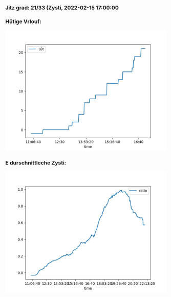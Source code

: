 ### Jitz grad: 21/33 (Zysti, 2022-02-15 17:00:00

### Hütige Vrlouf:
![Graph](Today.png)

### E durschnittleche Zysti:
![Graph](Zysti.png)